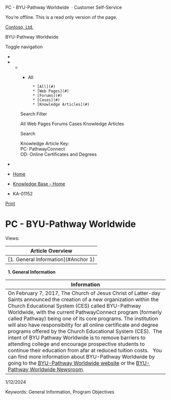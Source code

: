 





 
 PC \- BYU\-Pathway Worldwide
  · Customer Self\-Service













You’re offline. This is a read only version of the page.






[Contoso, Ltd.](~/ "Contoso, Ltd.")


BYU\-Pathway Worldwide




Toggle navigation







* 
* + - All
		
		
			* [All](#)
			* [Web Pages](#)
			* [Forums](#)
			* [Cases](#)
			* [Knowledge Articles](#)
	
	Search Filter
	
	All
	Web Pages
	Forums
	Cases
	Knowledge Articles
	
	
	 Search
	 
	
	
	
	
	
	
	
	
	Knowledge Article Key:  
	PC: PathwayConnect  
	OD: Online Certificates and Degrees
* 















* [Home](/)
* [Knowledge Base \- Home](/knowledgebase/)
* KA\-01152






 [Print](javascript:window.print())



PC \- BYU\-Pathway Worldwide
============================














Views: 





| **Article Overview** |
| --- |
| [1\. General Information](#Anchor 1) |


 
**1\. General Information**


| **Information** |
| --- |
| On February 7, 2017, The Church of Jesus Christ of Latter\-day Saints announced the creation of a new organization within the Church Educational System (CES) called BYU\-Pathway Worldwide, with the current PathwayConnect program (formerly called Pathway) being one of its core programs. The institution will also have responsibility for all online certificate and degree programs offered by the Church Educational System (CES).  The intent of BYU Pathway Worldwide is to remove barriers to attending college and encourage prospective students to continue their education from afar at reduced tuition costs.   You can find more information about BYU\-Pathway Worldwide by going to the [BYU\-Pathway Worldwide website](https://www.byupathway.org/) or the [BYU\-Pathway Worldwide Newsroom](https://pathwaynewsroom.org/). |


1/12/2024





Keywords: General Information, Program Objectives
































